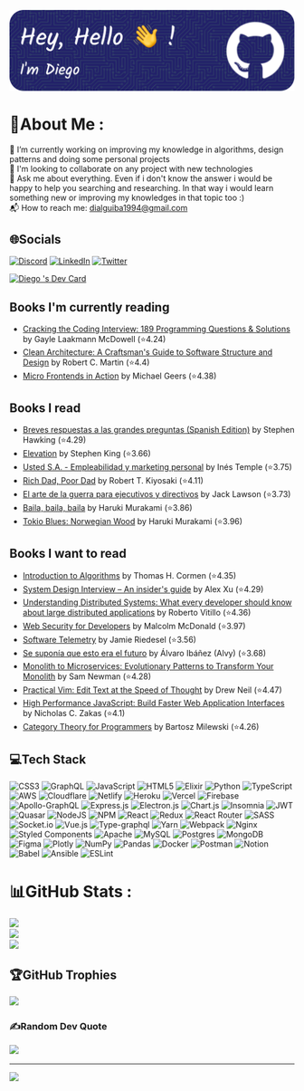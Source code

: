 ![Header](./dialguiba-header.png)

# 💫About Me :
 🌱 I’m currently working on improving my knowledge in algorithms, design patterns and doing some personal projects<br />
🔭 I'm looking to collaborate on any project with new technologies<br />
💬 Ask me about everything. Even if i don't know the answer i would be happy to help you searching and researching. In that way i would learn something new or improving my knowledges in that topic too :)<br />
📬 How to reach me: dialguiba1994@gmail.com<br />

## 🌐Socials
[![Discord](https://img.shields.io/badge/Discord-%237289DA.svg?logo=discord&logoColor=white)](htttps://discord.gg/baad1994#1926) [![LinkedIn](https://img.shields.io/badge/LinkedIn-%230077B5.svg?logo=linkedin&logoColor=white)](https://linkedin.com/in/dialguiba) [![Twitter](https://img.shields.io/badge/Twitter-%231DA1F2.svg?logo=Twitter&logoColor=white)](https://twitter.com/baad17) 

<a href="https://app.daily.dev/dialguiba"><img src="https://api.daily.dev/devcards/v2/22wTt_Dx4.png?type=default&r=88n" width="356" alt="Diego 's Dev Card"/></a>

## Books I'm currently reading
<!-- GOODREADS-LIST:START -->
- [Cracking the Coding Interview: 189 Programming Questions & Solutions](https://www.goodreads.com/review/show/4172916055?utm_medium=api&utm_source=rss) by Gayle Laakmann McDowell (⭐️4.24)
- [Clean Architecture: A Craftsman's Guide to Software Structure and Design](https://www.goodreads.com/review/show/4172383903?utm_medium=api&utm_source=rss) by Robert C. Martin (⭐️4.4)
- [Micro Frontends in Action](https://www.goodreads.com/review/show/4128785975?utm_medium=api&utm_source=rss) by Michael Geers (⭐️4.38)
<!-- GOODREADS-LIST:END -->

## Books I read
<!-- GOODREADS-READ-LIST:START -->
- [Breves respuestas a las grandes preguntas (Spanish Edition)](https://www.goodreads.com/review/show/3234792609?utm_medium=api&utm_source=rss) by Stephen Hawking (⭐️4.29)
- [Elevation](https://www.goodreads.com/review/show/3222300550?utm_medium=api&utm_source=rss) by Stephen        King (⭐️3.66)
- [Usted S.A. - Empleabilidad y marketing personal](https://www.goodreads.com/review/show/3216936577?utm_medium=api&utm_source=rss) by Inés Temple (⭐️3.75)
- [Rich Dad, Poor Dad](https://www.goodreads.com/review/show/3216937375?utm_medium=api&utm_source=rss) by Robert T. Kiyosaki (⭐️4.11)
- [El arte de la guerra para ejecutivos y directivos](https://www.goodreads.com/review/show/2498556088?utm_medium=api&utm_source=rss) by Jack Lawson (⭐️3.73)
- [Baila, baila, baila](https://www.goodreads.com/review/show/2498556739?utm_medium=api&utm_source=rss) by Haruki Murakami (⭐️3.86)
- [Tokio Blues: Norwegian Wood](https://www.goodreads.com/review/show/2498556404?utm_medium=api&utm_source=rss) by Haruki Murakami (⭐️3.96)
<!-- GOODREADS-READ-LIST:END -->

## Books I want to read
<!-- GOODREADS-TO-READ:START -->
- [Introduction to Algorithms](https://www.goodreads.com/review/show/7411296886?utm_medium=api&utm_source=rss) by Thomas H. Cormen (⭐️4.35)
- [System Design Interview – An insider's guide](https://www.goodreads.com/review/show/7411296729?utm_medium=api&utm_source=rss) by Alex Xu (⭐️4.29)
- [Understanding Distributed Systems: What every developer should know about large distributed applications](https://www.goodreads.com/review/show/4180701246?utm_medium=api&utm_source=rss) by Roberto Vitillo (⭐️4.36)
- [Web Security for Developers](https://www.goodreads.com/review/show/4180700411?utm_medium=api&utm_source=rss) by Malcolm McDonald (⭐️3.97)
- [Software Telemetry](https://www.goodreads.com/review/show/4180700148?utm_medium=api&utm_source=rss) by Jamie Riedesel (⭐️3.56)
- [Se suponía que esto era el futuro](https://www.goodreads.com/review/show/4173247518?utm_medium=api&utm_source=rss) by Álvaro Ibáñez (Alvy) (⭐️3.68)
- [Monolith to Microservices: Evolutionary Patterns to Transform Your Monolith](https://www.goodreads.com/review/show/4172917261?utm_medium=api&utm_source=rss) by Sam Newman (⭐️4.28)
- [Practical Vim: Edit Text at the Speed of Thought](https://www.goodreads.com/review/show/4172915160?utm_medium=api&utm_source=rss) by Drew Neil (⭐️4.47)
- [High Performance JavaScript: Build Faster Web Application Interfaces](https://www.goodreads.com/review/show/4172912587?utm_medium=api&utm_source=rss) by Nicholas C. Zakas (⭐️4.1)
- [Category Theory for Programmers](https://www.goodreads.com/review/show/4172912309?utm_medium=api&utm_source=rss) by Bartosz Milewski (⭐️4.26)
<!-- GOODREADS-TO-READ:END -->

## 💻Tech Stack
![CSS3](https://img.shields.io/badge/css3-%231572B6.svg?style=for-the-badge&logo=css3&logoColor=white) ![GraphQL](https://img.shields.io/badge/-GraphQL-E10098?style=for-the-badge&logo=graphql&logoColor=white) ![JavaScript](https://img.shields.io/badge/javascript-%23323330.svg?style=for-the-badge&logo=javascript&logoColor=%23F7DF1E) ![HTML5](https://img.shields.io/badge/html5-%23E34F26.svg?style=for-the-badge&logo=html5&logoColor=white) ![Elixir](https://img.shields.io/badge/elixir-%234B275F.svg?style=for-the-badge&logo=elixir&logoColor=white) ![Python](https://img.shields.io/badge/python-3670A0?style=for-the-badge&logo=python&logoColor=ffdd54) ![TypeScript](https://img.shields.io/badge/typescript-%23007ACC.svg?style=for-the-badge&logo=typescript&logoColor=white) ![AWS](https://img.shields.io/badge/AWS-%23FF9900.svg?style=for-the-badge&logo=amazon-aws&logoColor=white) ![Cloudflare](https://img.shields.io/badge/Cloudflare-F38020?style=for-the-badge&logo=Cloudflare&logoColor=white) ![Netlify](https://img.shields.io/badge/netlify-%23000000.svg?style=for-the-badge&logo=netlify&logoColor=#00C7B7) ![Heroku](https://img.shields.io/badge/heroku-%23430098.svg?style=for-the-badge&logo=heroku&logoColor=white) ![Vercel](https://img.shields.io/badge/vercel-%23000000.svg?style=for-the-badge&logo=vercel&logoColor=white) ![Firebase](https://img.shields.io/badge/firebase-%23039BE5.svg?style=for-the-badge&logo=firebase) ![Apollo-GraphQL](https://img.shields.io/badge/-ApolloGraphQL-311C87?style=for-the-badge&logo=apollo-graphql) ![Express.js](https://img.shields.io/badge/express.js-%23404d59.svg?style=for-the-badge&logo=express&logoColor=%2361DAFB) ![Electron.js](https://img.shields.io/badge/Electron-191970?style=for-the-badge&logo=Electron&logoColor=white) ![Chart.js](https://img.shields.io/badge/chart.js-F5788D.svg?style=for-the-badge&logo=chart.js&logoColor=white) ![Insomnia](https://img.shields.io/badge/Insomnia-black?style=for-the-badge&logo=insomnia&logoColor=5849BE) ![JWT](https://img.shields.io/badge/JWT-black?style=for-the-badge&logo=JSON%20web%20tokens) ![Quasar](https://img.shields.io/badge/Quasar-16B7FB?style=for-the-badge&logo=quasar&logoColor=black) ![NodeJS](https://img.shields.io/badge/node.js-6DA55F?style=for-the-badge&logo=node.js&logoColor=white) ![NPM](https://img.shields.io/badge/NPM-%23000000.svg?style=for-the-badge&logo=npm&logoColor=white) ![React](https://img.shields.io/badge/react-%2320232a.svg?style=for-the-badge&logo=react&logoColor=%2361DAFB) ![Redux](https://img.shields.io/badge/redux-%23593d88.svg?style=for-the-badge&logo=redux&logoColor=white) ![React Router](https://img.shields.io/badge/React_Router-CA4245?style=for-the-badge&logo=react-router&logoColor=white) ![SASS](https://img.shields.io/badge/SASS-hotpink.svg?style=for-the-badge&logo=SASS&logoColor=white) ![Socket.io](https://img.shields.io/badge/Socket.io-black?style=for-the-badge&logo=socket.io&badgeColor=010101) ![Vue.js](https://img.shields.io/badge/vuejs-%2335495e.svg?style=for-the-badge&logo=vuedotjs&logoColor=%234FC08D) ![Type-graphql](https://img.shields.io/badge/-TypeGraphQL-%23C04392?style=for-the-badge) ![Yarn](https://img.shields.io/badge/yarn-%232C8EBB.svg?style=for-the-badge&logo=yarn&logoColor=white) ![Webpack](https://img.shields.io/badge/webpack-%238DD6F9.svg?style=for-the-badge&logo=webpack&logoColor=black) ![Nginx](https://img.shields.io/badge/nginx-%23009639.svg?style=for-the-badge&logo=nginx&logoColor=white) ![Styled Components](https://img.shields.io/badge/styled--components-DB7093?style=for-the-badge&logo=styled-components&logoColor=white) ![Apache](https://img.shields.io/badge/apache-%23D42029.svg?style=for-the-badge&logo=apache&logoColor=white) ![MySQL](https://img.shields.io/badge/mysql-%2300f.svg?style=for-the-badge&logo=mysql&logoColor=white) ![Postgres](https://img.shields.io/badge/postgres-%23316192.svg?style=for-the-badge&logo=postgresql&logoColor=white) ![MongoDB](https://img.shields.io/badge/MongoDB-%234ea94b.svg?style=for-the-badge&logo=mongodb&logoColor=white) 	![Figma](https://img.shields.io/badge/figma-%23F24E1E.svg?style=for-the-badge&logo=figma&logoColor=white) ![Plotly](https://img.shields.io/badge/Plotly-%233F4F75.svg?style=for-the-badge&logo=plotly&logoColor=white) ![NumPy](https://img.shields.io/badge/numpy-%23013243.svg?style=for-the-badge&logo=numpy&logoColor=white) ![Pandas](https://img.shields.io/badge/pandas-%23150458.svg?style=for-the-badge&logo=pandas&logoColor=white) ![Docker](https://img.shields.io/badge/docker-%230db7ed.svg?style=for-the-badge&logo=docker&logoColor=white) ![Postman](https://img.shields.io/badge/Postman-FF6C37?style=for-the-badge&logo=postman&logoColor=white) ![Notion](https://img.shields.io/badge/Notion-%23000000.svg?style=for-the-badge&logo=notion&logoColor=white) ![Babel](https://img.shields.io/badge/Babel-F9DC3e?style=for-the-badge&logo=babel&logoColor=black) ![Ansible](https://img.shields.io/badge/ansible-%231A1918.svg?style=for-the-badge&logo=ansible&logoColor=white) ![ESLint](https://img.shields.io/badge/ESLint-4B3263?style=for-the-badge&logo=eslint&logoColor=white) 

# 📊GitHub Stats :
![](https://github-readme-stats.vercel.app/api?username=dialguiba&theme=react&hide_border=true&include_all_commits=false&count_private=false)<br/>
![](https://github-readme-streak-stats.herokuapp.com/?user=dialguiba&theme=react&hide_border=true)<br/>
![](https://github-readme-stats.vercel.app/api/top-langs/?username=dialguiba&theme=react&hide_border=true&include_all_commits=false&count_private=false&layout=compact)

## 🏆GitHub Trophies
![](https://github-profile-trophy.vercel.app/?username=dialguiba&theme=radical&no-frame=false&no-bg=false&margin-w=4)

### ✍️Random Dev Quote
![](https://quotes-github-readme.vercel.app/api?type=horizontal&theme=tokyonight)

---
![](https://komarev.com/ghpvc/?username=dialguiba&label=Visitors+Count&color=brightgreen)
